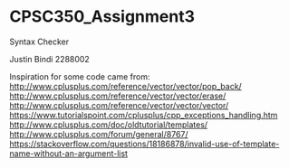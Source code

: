 # CPSC350_Assignment3
Syntax Checker

Justin Bindi
2288002

Inspiration for some code came from:
http://www.cplusplus.com/reference/vector/vector/pop_back/
http://www.cplusplus.com/reference/vector/vector/erase/
http://www.cplusplus.com/reference/vector/vector/vector/
https://www.tutorialspoint.com/cplusplus/cpp_exceptions_handling.htm
http://www.cplusplus.com/doc/oldtutorial/templates/
http://www.cplusplus.com/forum/general/8767/
https://stackoverflow.com/questions/18186878/invalid-use-of-template-name-without-an-argument-list
